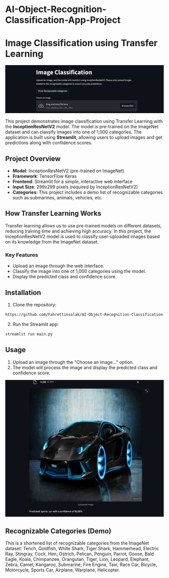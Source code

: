 # AI-Object-Recognition-Classification-App-Project

# Image Classification using Transfer Learning

![Before Prediction](app_interface.png)

This project demonstrates image classification using Transfer Learning with the **InceptionResNetV2** model. The model is pre-trained on the ImageNet dataset and can classify images into one of 1,000 categories. The application is built using **Streamlit**, allowing users to upload images and get predictions along with confidence scores.

## Project Overview

- **Model**: InceptionResNetV2 (pre-trained on ImageNet)
- **Framework**: TensorFlow Keras
- **Frontend**: Streamlit for a simple, interactive web interface
- **Input Size**: 299x299 pixels (required by InceptionResNetV2)
- **Categories**: This project includes a demo list of recognizable categories such as submarines, animals, vehicles, etc.

## How Transfer Learning Works

Transfer learning allows us to use pre-trained models on different datasets, reducing training time and achieving high accuracy. In this project, the InceptionResNetV2 model is used to classify user-uploaded images based on its knowledge from the ImageNet dataset.

### Key Features

- Upload an image through the web interface.
- Classify the image into one of 1,000 categories using the model.
- Display the predicted class and confidence score.

## Installation

1. Clone the repository:
```bash
https://github.com/Fahrettinsolak/AI-Object-Recognition-Classification-App-Project.git
```

2. Run the Streamlit app:

```bash
streamlit run main.py
```

## Usage

1. Upload an image through the "Choose an image..." option.
2. The model will process the image and display the predicted class and confidence score.


![After Prediction](result.png)

## Recognizable Categories (Demo)

This is a shortened list of recognizable categories from the ImageNet dataset:
Tench, Goldfish, White Shark, Tiger Shark, Hammerhead, Electric Ray, Stingray, Cock, Hen, Ostrich, Pelican, Penguin, Parrot, Goose, Bald Eagle, Koala, Chimpanzee, Orangutan, Tiger, Lion, Leopard, Elephant, Zebra, Camel, Kangaroo, Submarine, Fire Engine, Taxi, Race Car, Bicycle, Motorcycle, Sports Car, Airplane, Warplane, Helicopter.

